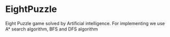 # EightPuzzle
Eight Puzzle game solved by Artiﬁcial intelligence. For implementing we use A* search algorithm, BFS and DFS algorithm
